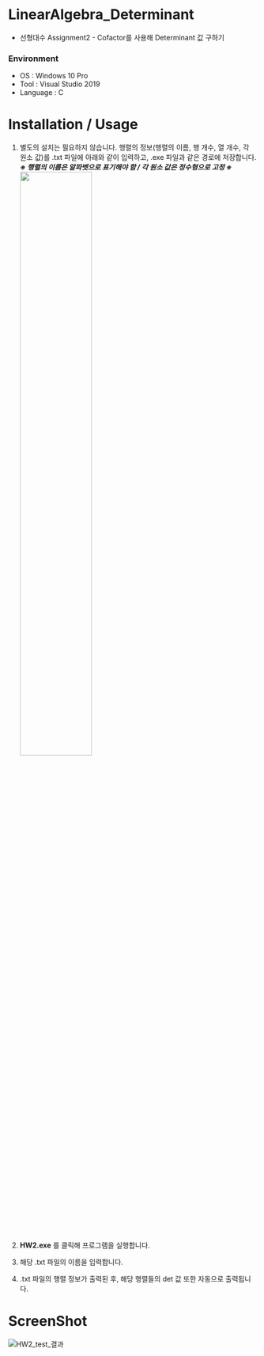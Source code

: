 # LinearAlgebra_Determinant
- 선형대수 Assignment2 - Cofactor를 사용해 Determinant 값 구하기

### Environment
- OS : Windows 10 Pro   
- Tool : Visual Studio 2019   
- Language : C 

# Installation / Usage
1. 별도의 설치는 필요하지 않습니다. 행렬의 정보(행렬의 이름, 행 개수, 열 개수, 각 원소 값)를 .txt 파일에 아래와 같이 입력하고, .exe 파일과 같은 경로에 저장합니다.   
  ___※ 행렬의 이름은 알파벳으로 표기해야 함 / 각 원소 값은 정수형으로 고정 ※___
    <image src = "https://user-images.githubusercontent.com/48666975/72046576-11342980-32fc-11ea-876c-5e26aea5a31c.png" width = 55%>
  
2. __HW2.exe__ 를 클릭해 프로그램을 실행합니다.   

3. 해당 .txt 파일의 이름을 입력합니다.  

4. .txt 파일의 행렬 정보가 출력된 후, 해당 행렬들의 det 값 또한 자동으로 출력됩니다.   

# ScreenShot
![HW2_test_결과](https://user-images.githubusercontent.com/48666975/72045256-04fa9d00-32f9-11ea-91e1-3a063ca650ac.PNG)
